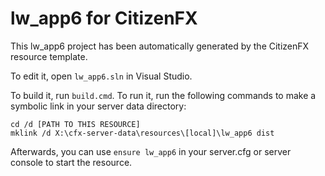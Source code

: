 # lw_app6 for CitizenFX

This lw_app6 project has been automatically generated by the CitizenFX resource template.

To edit it, open `lw_app6.sln` in Visual Studio.

To build it, run `build.cmd`. To run it, run the following commands to make a symbolic link in your server data directory:

```dos
cd /d [PATH TO THIS RESOURCE]
mklink /d X:\cfx-server-data\resources\[local]\lw_app6 dist
```

Afterwards, you can use `ensure lw_app6` in your server.cfg or server console to start the resource.